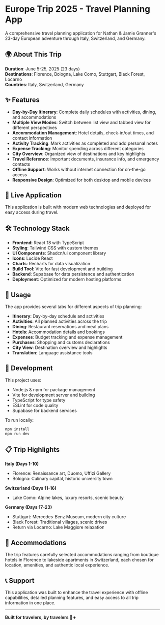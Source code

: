 
# Europe Trip 2025 - Travel Planning App

A comprehensive travel planning application for Nathan & Jamie Granner's 23-day European adventure through Italy, Switzerland, and Germany.

## 🌍 About This Trip

**Duration**: June 5-25, 2025 (23 days)  
**Destinations**: Florence, Bologna, Lake Como, Stuttgart, Black Forest, Locarno  
**Countries**: Italy, Switzerland, Germany

## ✨ Features

- **Day-by-Day Itinerary**: Complete daily schedules with activities, dining, and accommodations
- **Multiple View Modes**: Switch between list view and tabbed view for different perspectives
- **Accommodation Management**: Hotel details, check-in/out times, and contact information
- **Activity Tracking**: Mark activities as completed and add personal notes
- **Expense Tracking**: Monitor spending across different categories
- **City Overview**: Organized view of destinations and key highlights
- **Travel Reference**: Important documents, insurance info, and emergency contacts
- **Offline Support**: Works without internet connection for on-the-go access
- **Responsive Design**: Optimized for both desktop and mobile devices

## 🚀 Live Application

This application is built with modern web technologies and deployed for easy access during travel.

## 🛠 Technology Stack

- **Frontend**: React 18 with TypeScript
- **Styling**: Tailwind CSS with custom themes
- **UI Components**: Shadcn/ui component library
- **Icons**: Lucide React
- **Charts**: Recharts for data visualization
- **Build Tool**: Vite for fast development and building
- **Backend**: Supabase for data persistence and authentication
- **Deployment**: Optimized for modern hosting platforms

## 📱 Usage

The app provides several tabs for different aspects of trip planning:

- **Itinerary**: Day-by-day schedule and activities
- **Activities**: All planned activities across the trip
- **Dining**: Restaurant reservations and meal plans
- **Hotels**: Accommodation details and bookings
- **Expenses**: Budget tracking and expense management
- **Purchases**: Shopping and customs declarations
- **City View**: Destination overview and highlights
- **Translation**: Language assistance tools

## 🔧 Development

This project uses:
- Node.js & npm for package management
- Vite for development server and building
- TypeScript for type safety
- ESLint for code quality
- Supabase for backend services

To run locally:
```bash
npm install
npm run dev
```

## 📋 Trip Highlights

**Italy (Days 1-10)**
- Florence: Renaissance art, Duomo, Uffizi Gallery
- Bologna: Culinary capital, historic university town

**Switzerland (Days 11-16)**
- Lake Como: Alpine lakes, luxury resorts, scenic beauty

**Germany (Days 17-23)**
- Stuttgart: Mercedes-Benz Museum, modern city culture
- Black Forest: Traditional villages, scenic drives
- Return via Locarno: Lake Maggiore relaxation

## 🏨 Accommodations

The trip features carefully selected accommodations ranging from boutique hotels in Florence to lakeside apartments in Switzerland, each chosen for location, amenities, and authentic local experience.

## 📞 Support

This application was built to enhance the travel experience with offline capabilities, detailed planning features, and easy access to all trip information in one place.

---

**Built for travelers, by travelers** 🧳✈️
